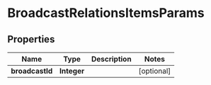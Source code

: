 
# BroadcastRelationsItemsParams

## Properties
Name | Type | Description | Notes
------------ | ------------- | ------------- | -------------
**broadcastId** | **Integer** |  |  [optional]



